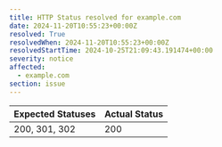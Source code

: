 ```yaml
---
title: HTTP Status resolved for example.com
date: 2024-11-20T10:55:23+00:00Z
resolved: True
resolvedWhen: 2024-11-20T10:55:23+00:00Z
resolvedStartTime: 2024-10-25T21:09:43.191474+00:00
severity: notice
affected:
  - example.com
section: issue
---
```


| Expected Statuses | Actual Status  |
|-------------------|----------------|
| 200, 301, 302 | 200 |
